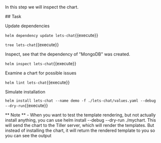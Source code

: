 In this step we will inspect the chart.

## Task

Update dependencies

`helm dependency update lets-chat`{{execute}}

`tree lets-chat`{{execute}}

Inspect, see that the dependency of "MongoDB" was created.

`helm inspect lets-chat`{{execute}}

Examine a chart for possible issues

`helm lint lets-chat`{{execute}}

Simulate installation

`helm install lets-chat --name demo -f ./lets-chat/values.yaml --debug --dry-run`{{execute}}

** Note ** - When you want to test the template rendering, but not actually install anything, you can use helm install --debug --dry-run ./mychart. 
This will send the chart to the Tiller server, which will render the templates. But instead of installing the chart, it will return the rendered template to you so you can see the output
